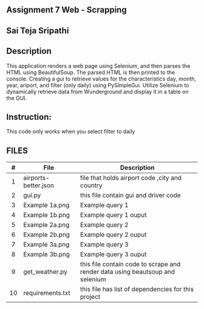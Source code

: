 ## Assignment 7   Web - Scrapping

## Sai Teja Sripathi

## Description

This application renders a web page using Selenium, and then parses the HTML using BeautifulSoup. The parsed HTML is then printed to the console. Creating a gui to retrieve values for the characteristics day, month, year, ariport, and filter (only daily) using PySimpleGui. Utilize Selenium to dynamically retrieve data from Wunderground and display it in a table on the GUI.

## Instruction: 
This code only works when you select filter to daily

## FILES
|   #   | File            | Description                                        |
| :---: | --------------- | -------------------------------------------------- |
|   1   | airports-better.json| file that holds airport code ,city and country |
|   2   |    gui.py           |this file contain gui and driver code|
|   3   |    Example 1a.png   |Example query 1
|   4   |    Example 1b.png   |Example query 1 ouput
|   5   |    Example 2a.png   |Example query 2
|   6   |    Example 2b.png   |Example query 2 ouput
|   7   |    Example 3a.png   |Example query 3
|   8   |    Example 3b.png   |Example query 3 ouput
|   9   |  get_weather.py     | this file contain code to scrape and render data using beautsoup and selenium    |
|   10  | requirements.txt    | this file has list of dependencies for this project |

